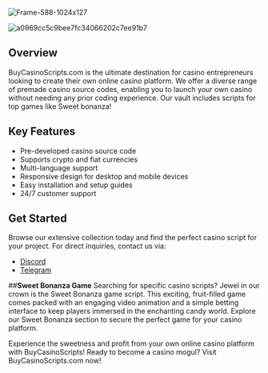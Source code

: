 
![Frame-588-1024x127](https://github.com/CasinoStart/sweet-bonanza-source-code/assets/171161701/da8ad3a2-2d99-4b7b-8039-2459618cabe7)

![a0969cc5c9bee7fc34066202c7ee91b7](https://github.com/CasinoStart/sweet-bonanza-source-code/assets/17531445/95749338-6ab0-451b-bac4-08140fc2f3c1)


## Overview
BuyCasinoScripts.com is the ultimate destination for casino entrepreneurs looking to create their own online casino platform. We offer a diverse range of premade casino source codes, enabling you to launch your own casino without needing any prior coding experience. Our vault includes scripts for top games like Sweet bonanza!

## Key Features
* Pre-developed casino source code
* Supports crypto and fiat currencies
* Multi-language support
* Responsive design for desktop and mobile devices
* Easy installation and setup guides
* 24/7 customer support

## Get Started
Browse our extensive collection today and find the perfect casino script for your project. For direct inquiries, contact us via:

* [Discord](https://discord.com/invite/cryptocasino)
* [Telegram](https://t.me/script017)

##**Sweet Bonanza Game**
Searching for specific casino scripts? Jewel in our crown is the Sweet Bonanza game script. This exciting, fruit-filled game comes packed with an engaging video animation and a simple betting interface to keep players immersed in the enchanting candy world. Explore our Sweet Bonanza section to secure the perfect game for your casino platform.

Experience the sweetness and profit from your own online casino platform with BuyCasinoScripts!
Ready to become a casino mogul? Visit BuyCasinoScripts.com now!
